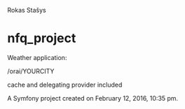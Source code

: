 Rokas Stašys

nfq_project
===========

Weather application:

/orai/YOURCITY

cache and delegating provider included

A Symfony project created on February 12, 2016, 10:35 pm.
